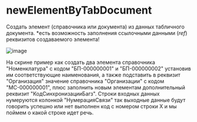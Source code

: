 # newElementByTabDocument
Создать элемент (справочника или документа) из данных табличного документа.
*есть возможность заполнения ссылочными данными (_ref_) реквизитов создаваемого элемента!

![image](https://github.com/KistanovSerhii/newElementByTabDocument/assets/28355711/f4a510a8-ff87-41aa-bdf7-51b236c1ad28)

На скрине пример как создать два элемента справочника "Номенклатура" с кодом "БП-000000001" и "БП-000000002"
установив им соответствующие наименования, а также подставить в реквизит "Организация" значение справочника "Организации" с кодом "МС-000000001",
плюс заполнить новым элементам дополнительный реквизит "КодСинхронизацииБагз". Строки входных данных нумеруются колонкой "НумерацияСвязи" так выходные данные
будут говорить успешно или нет выполнен код с номером строки X и мы поймем о какой строке идет речь.
